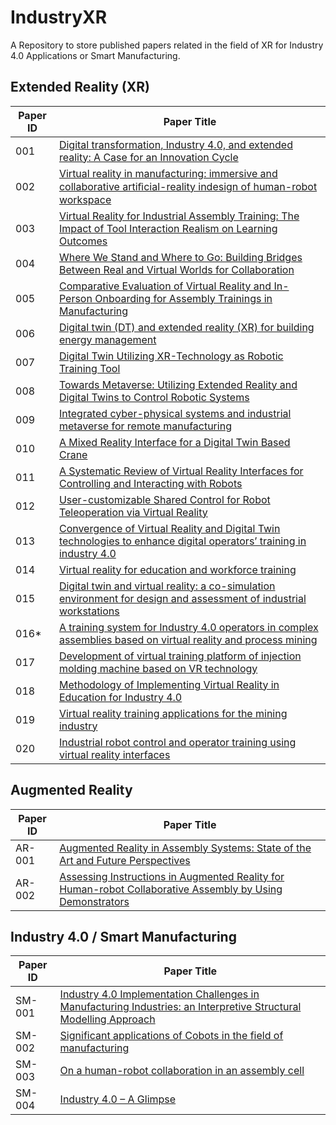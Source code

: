 # IndustryXR
A Repository to store published papers  related in the field of XR for Industry 4.0 Applications or Smart Manufacturing.

## Extended Reality (XR)

| Paper ID | Paper Title |
|----------|-------------|
| 001 | [Digital transformation, Industry 4.0, and extended reality: A Case for an Innovation Cycle](./papers/001.md) |
| 002 | [Virtual reality in manufacturing: immersive and collaborative artiﬁcial-reality indesign of human-robot workspace](./papers/002.md) |
| 003 | [Virtual Reality for Industrial Assembly Training: The Impact of Tool Interaction Realism on Learning Outcomes](./papers/003.md) |
| 004 | [Where We Stand and Where to Go: Building Bridges Between Real and Virtual Worlds for Collaboration](./papers/004.md) |
| 005 |[Comparative Evaluation of Virtual Reality and In-Person Onboarding for Assembly Trainings in Manufacturing](./papers/005.md) |
| 006 | [Digital twin (DT) and extended reality (XR) for building energy management](./papers/006.md) |
| 007 | [Digital Twin Utilizing XR-Technology as Robotic Training Tool](./papers/007.md) |
| 008 | [Towards Metaverse: Utilizing Extended Reality and Digital Twins to Control Robotic Systems](./papers/008.md) |
| 009 | [Integrated cyber-physical systems and industrial metaverse for remote manufacturing](./papers/009.md) |
| 010 | [A Mixed Reality Interface for a Digital Twin Based Crane](./papers/010.md) |
| 011 | [A Systematic Review of Virtual Reality Interfaces for Controlling and Interacting with Robots](./papers/011.md) |
| 012 | [User-customizable Shared Control for Robot Teleoperation via Virtual Reality](https://arxiv.org/pdf/2403.13177) |
| 013 | [Convergence of Virtual Reality and Digital Twin technologies to enhance digital operators’ training in industry 4.0](https://www.sciencedirect.com/science/article/pii/S1071581923001453) |
| 014 | [Virtual reality for education and workforce training](https://ieeexplore.ieee.org/document/8102472) |
| 015 | [Digital twin and virtual reality: a co-simulation environment for design and assessment of industrial workstations](https://www.tandfonline.com/doi/full/10.1080/21693277.2019.1660283?src=recsys#d1e497) |
| 016* | [A training system for Industry 4.0 operators in complex assemblies based on virtual reality and process mining](https://www.sciencedirect.com/science/article/pii/S0736584518303685)|
| 017 | [Development of virtual training platform of injection molding machine based on VR technology](https://link.springer.com/article/10.1007/s00170-012-3938-1) |
| 018 | [Methodology of Implementing Virtual Reality in Education for Industry 4.0](https://www.mdpi.com/2071-1050/13/9/5049) |
| 019 | [Virtual reality training applications for the mining industry](https://dl.acm.org/doi/abs/10.1145/1503454.1503465) |
| 020 | [Industrial robot control and operator training using virtual reality interfaces](https://www.sciencedirect.com/science/article/pii/S0166361518308546) |

## Augmented Reality
| Paper ID | Paper Title |
|----------|-------------|
| AR-001 | [Augmented Reality in Assembly Systems: State of the Art and Future Perspectives](https://link.springer.com/chapter/10.1007/978-3-030-72632-4_1) |
| AR-002 | [Assessing Instructions in Augmented Reality for Human-robot Collaborative Assembly by Using Demonstrators](https://sciencedirect.com/science/article/pii/S221282711730135X?via%3Dihub) |


## Industry 4.0 / Smart Manufacturing
| Paper ID | Paper Title |
|----------|-------------|
| SM-001 | [Industry 4.0 Implementation Challenges in Manufacturing Industries: an Interpretive Structural Modelling Approach](./papers/SmartManufacturing/001.md) |
| SM-002 | [Significant applications of Cobots in the field of manufacturing](./papers/SmartManufacturing/002.md) |
| SM-003 | [On a human-robot collaboration in an assembly cell](https://www.tandfonline.com/doi/full/10.1080/0951192X.2016.1187297#d1e612) |
| SM- 004 | [Industry 4.0 – A Glimpse](https://www.sciencedirect.com/science/article/pii/S2351978918300672) |


